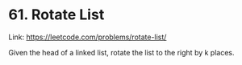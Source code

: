 # 61. Rotate List

Link: https://leetcode.com/problems/rotate-list/

Given the head of a linked list, rotate the list to the right by k places.
